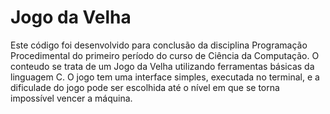 # Jogo da Velha
<p>Este código foi desenvolvido para conclusão da disciplina Programação Procedimental do primeiro período do curso de Ciência da Computação. O conteudo se trata de um Jogo da Velha utilizando ferramentas básicas da linguagem C. O jogo tem uma interface simples, executada no terminal, e a dificulade do jogo pode ser escolhida até o nível em que se torna impossível vencer a máquina.</p> 
